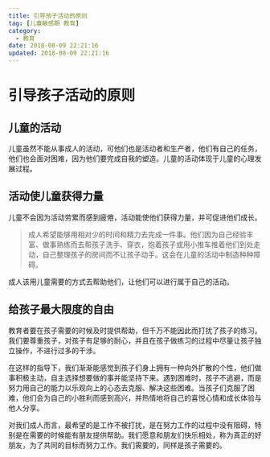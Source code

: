```yaml
---
title: 引导孩子活动的原则
tag: [儿童敏感期 教育]
category:
  - 教育
date: 2018-08-09 22:21:16
updated: 2018-08-09 22:21:16
---
```


# 引导孩子活动的原则

## 儿童的活动

儿童虽然不能从事成人的活动，可他们也是活动者和生产者，他们有自己的任务，他们也会面对困难，因为他们要完成自我的塑造。儿童的活动体现于儿童的心理发展过程。

## 活动使儿童获得力量

儿童不会因为活动劳累而感到疲倦，活动能使他们获得力量，并可促进他们成长。

> 成人希望能够用相对少的时间和精力去完成一件事。他们因为自己经验丰富、做事熟练而去帮孩子洗手、穿衣，抱着孩子或用小推车推着他们到处走动，自己整理孩子的房间而不让孩子动手。这会在儿童的活动中制造种种障碍。

成人该用儿童需要的方式去帮助他们，让他们可以进行属于自己的活动。

## 给孩子最大限度的自由

教育者要在孩子需要的时候及时提供帮助，但千万不能因此而打扰了孩子的练习。我们要尊重孩子，对孩子有足够的耐心，并且在孩子做练习的过程中尽量让孩子独立操作，不进行过多的干涉。

在这样的指导下，我们渐渐能感觉到孩子们身上拥有一种向外扩散的个性，他们做事积极主动，自主选择想要做的事并能坚持下来。遇到困难时，孩子不逃避，而是努力用自己的能力以乐观向上的心态去克服、解决这些困难。当孩子们克服了困难，他们会为自己的小胜利而感到高兴，并热情地将自己的喜悦心情和成长体验与他人分享。

对我们成人而言，最希望的是工作不被打扰，是在努力工作的过程中没有阻碍，特别是在需要的时候能有朋友提供帮助。我们愿意和朋友们快乐相处，称为真正的好朋友，为了共同的目标而努力工作。我们需要的，同样是孩子需要的。
